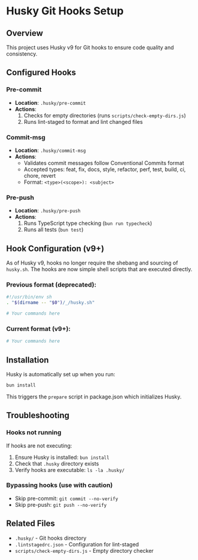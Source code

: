 # Husky Git Hooks Setup

## Overview

This project uses Husky v9 for Git hooks to ensure code quality and consistency.

## Configured Hooks

### Pre-commit
- **Location**: `.husky/pre-commit`
- **Actions**:
  1. Checks for empty directories (runs `scripts/check-empty-dirs.js`)
  2. Runs lint-staged to format and lint changed files

### Commit-msg
- **Location**: `.husky/commit-msg`
- **Actions**:
  - Validates commit messages follow Conventional Commits format
  - Accepted types: feat, fix, docs, style, refactor, perf, test, build, ci, chore, revert
  - Format: `<type>(<scope>): <subject>`

### Pre-push
- **Location**: `.husky/pre-push`
- **Actions**:
  1. Runs TypeScript type checking (`bun run typecheck`)
  2. Runs all tests (`bun test`)

## Hook Configuration (v9+)

As of Husky v9, hooks no longer require the shebang and sourcing of `husky.sh`. The hooks are now simple shell scripts that are executed directly.

### Previous format (deprecated):
```sh
#!/usr/bin/env sh
. "$(dirname -- "$0")/_/husky.sh"

# Your commands here
```

### Current format (v9+):
```sh
# Your commands here
```

## Installation

Husky is automatically set up when you run:
```bash
bun install
```

This triggers the `prepare` script in package.json which initializes Husky.

## Troubleshooting

### Hooks not running
If hooks are not executing:
1. Ensure Husky is installed: `bun install`
2. Check that `.husky` directory exists
3. Verify hooks are executable: `ls -la .husky/`

### Bypassing hooks (use with caution)
- Skip pre-commit: `git commit --no-verify`
- Skip pre-push: `git push --no-verify`

## Related Files
- `.husky/` - Git hooks directory
- `.lintstagedrc.json` - Configuration for lint-staged
- `scripts/check-empty-dirs.js` - Empty directory checker